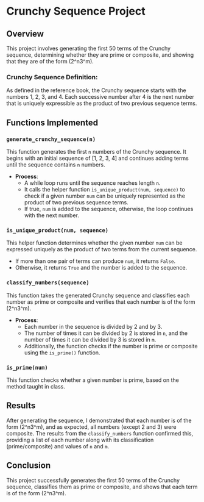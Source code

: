 # Crunchy Sequence Project


## Overview

This project involves generating the first 50 terms of the Crunchy sequence, determining whether they are prime or composite, and showing that they are of the form \(2^n3^m\).

### Crunchy Sequence Definition:
As defined in the reference book, the Crunchy sequence starts with the numbers 1, 2, 3, and 4. Each successive number after 4 is the next number that is uniquely expressible as the product of two previous sequence terms.

## Functions Implemented

### `generate_crunchy_sequence(n)`
This function generates the first `n` numbers of the Crunchy sequence. It begins with an initial sequence of [1, 2, 3, 4] and continues adding terms until the sequence contains `n` numbers. 

- **Process**: 
  - A while loop runs until the sequence reaches length `n`.
  - It calls the helper function `is_unique_product(num, sequence)` to check if a given number `num` can be uniquely represented as the product of two previous sequence terms.
  - If true, `num` is added to the sequence, otherwise, the loop continues with the next number.

### `is_unique_product(num, sequence)`
This helper function determines whether the given number `num` can be expressed uniquely as the product of two terms from the current sequence.
- If more than one pair of terms can produce `num`, it returns `False`. 
- Otherwise, it returns `True` and the number is added to the sequence.

### `classify_numbers(sequence)`
This function takes the generated Crunchy sequence and classifies each number as prime or composite and verifies that each number is of the form \(2^n3^m\). 

- **Process**:
  - Each number in the sequence is divided by 2 and by 3. 
  - The number of times it can be divided by 2 is stored in `n`, and the number of times it can be divided by 3 is stored in `m`.
  - Additionally, the function checks if the number is prime or composite using the `is_prime()` function.

### `is_prime(num)`
This function checks whether a given number is prime, based on the method taught in class.

## Results

After generating the sequence, I demonstrated that each number is of the form \(2^n3^m\), and as expected, all numbers (except 2 and 3) were composite. The results from the `classify_numbers` function confirmed this, providing a list of each number along with its classification (prime/composite) and values of `n` and `m`.

## Conclusion

This project successfully generates the first 50 terms of the Crunchy sequence, classifies them as prime or composite, and shows that each term is of the form \(2^n3^m\).
